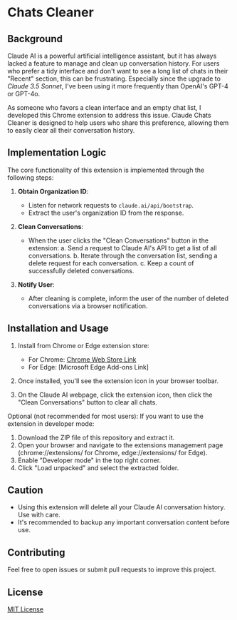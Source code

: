 # Chats Cleaner

## Background

Claude AI is a powerful artificial intelligence assistant, but it has always lacked a feature to manage and clean up conversation history. For users who prefer a tidy interface and don't want to see a long list of chats in their "Recent" section, this can be frustrating. Especially since the upgrade to *Claude 3.5 Sonnet*, I've been using it more frequently than OpenAI's GPT-4 or GPT-4o.

As someone who favors a clean interface and an empty chat list, I developed this Chrome extension to address this issue. Claude Chats Cleaner is designed to help users who share this preference, allowing them to easily clear all their conversation history.

## Implementation Logic

The core functionality of this extension is implemented through the following steps:

1. **Obtain Organization ID**:
   - Listen for network requests to `claude.ai/api/bootstrap`.
   - Extract the user's organization ID from the response.

2. **Clean Conversations**:
   - When the user clicks the "Clean Conversations" button in the extension:
     a. Send a request to Claude AI's API to get a list of all conversations.
     b. Iterate through the conversation list, sending a delete request for each conversation.
     c. Keep a count of successfully deleted conversations.

3. **Notify User**:
   - After cleaning is complete, inform the user of the number of deleted conversations via a browser notification.

## Installation and Usage

1. Install from Chrome or Edge extension store:
   - For Chrome: [Chrome Web Store Link](https://chromewebstore.google.com/detail/chats-cleaner/oinbkbjbbobaollnbbfigafeoldcemci)
   - For Edge: [Microsoft Edge Add-ons Link]
   
2. Once installed, you'll see the extension icon in your browser toolbar.
3. On the Claude AI webpage, click the extension icon, then click the "Clean Conversations" button to clear all chats.

Optional (not recommended for most users):
If you want to use the extension in developer mode:
1. Download the ZIP file of this repository and extract it.
2. Open your browser and navigate to the extensions management page (chrome://extensions/ for Chrome, edge://extensions/ for Edge).
3. Enable "Developer mode" in the top right corner.
4. Click "Load unpacked" and select the extracted folder.

## Caution

- Using this extension will delete all your Claude AI conversation history. Use with care.
- It's recommended to backup any important conversation content before use.

## Contributing

Feel free to open issues or submit pull requests to improve this project.

## License

[MIT License](LICENSE)
